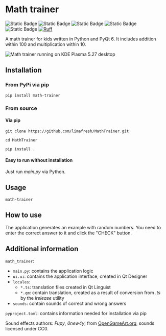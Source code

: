 # Math trainer  
![Static Badge](https://img.shields.io/badge/Python-3.x-blue)
![Static Badge](https://img.shields.io/badge/License-GPL_v3-blue)
![Static Badge](https://img.shields.io/badge/PyQt-6-green)
![Static Badge](https://img.shields.io/badge/Made_with-Qt_Designer-green)
![Static Badge](https://img.shields.io/badge/Translated_with-Qt_Linguist-green)
[![Ruff](https://img.shields.io/endpoint?url=https://raw.githubusercontent.com/astral-sh/ruff/main/assets/badge/v2.json)](https://github.com/astral-sh/ruff)

A math trainer for kids written in Python and PyQt 6. It includes addition within 100 and multiplication within 10.

![Math trainer running on KDE Plasma 5.27 desktop](https://raw.githubusercontent.com/limafresh/MathTrainer/main/screenshot.png)

## Installation
### From PyPi via pip
```
pip install math-trainer
```
### From source
#### Via pip
```
git clone https://github.com/limafresh/MathTrainer.git
```
```
cd MathTrainer
```
```
pip install .
```
#### Easy to run without installation
Just run *main.py* via Python.

## Usage
```
math-trainer
```

## How to use  
The application generates an example with random numbers. You need to enter the correct answer to it and click the "CHECK" button.

## Additional information
`math_trainer`:
+ `main.py`: contains the application logic
+ `ui.ui`: contains the application interface, created in Qt Designer
+ `locales`:
    + `*.ts`: translation files created in Qt Linguist
    + `*.qm`: contain translation, created as a result of conversion from *.ts* by the *lrelease* utility
+ `sounds`: contain sounds of correct and wrong answers

`pyproject.toml`: contains information needed for installation via pip

Sound effects authors: *Fupy*, *0new4y*; from [OpenGameArt.org](https://opengameart.org/), sounds licensed under CC0.
